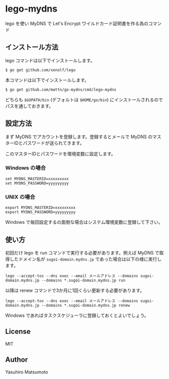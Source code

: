 # lego-mydns

lego を使い MyDNS で Let's Encrypt ワイルドカード証明書を作る為のコマンド

## インストール方法

lego コマンドは以下でインストールします。

```
$ go get github.com/xenolf/lego
```

本コマンドは以下でインストールします。

```
$ go get github.com/mattn/go-mydns/cmd/lego-mydns
```

どちらも `$GOPATH/bin` (デフォルトは `$HOME/go/bin`) にインストールされるのでパスを通しておきます。

## 設定方法

まず MyDNS でアカウントを登録します。登録するとメールで MyDNS のマスターIDとパスワードが送られてきます。

このマスターIDとパスワードを環境変数に設定します。

### Windows の場合

```
set MYDNS_MASTERID=xxxxxxxxx
set MYDNS_PASSWORD=yyyyyyyyy
```

### UNIX の場合

```
export MYDNS_MASTERID=xxxxxxxxx
export MYDNS_PASSWORD=yyyyyyyyy
```

Windows で毎回設定するの面倒な場合はシステム環境変数に登録して下さい。

## 使い方

初回だけ lego を run コマンドで実行する必要があります。例えば MyDNS で取得したドメイン名が `sugoi-domain.mydns.jp` であった場合は以下の様に実行します。

```
lego --accept-tos --dns exec --email メールアドレス --domains sugoi-domain.mydns.jp --domains *.sugoi-domain.mydns.jp run
```

以降は renew コマンドで3か月に1回くらい更新する必要があります。

```
lego --accept-tos --dns exec --email メールアドレス --domains sugoi-domain.mydns.jp --domains *.sugoi-domain.mydns.jp renew
```

Windows であればタスクスケジューラに登録しておくとよいでしょう。

## License

MIT

## Author

Yasuhiro Matsumoto
